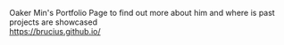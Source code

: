 Oaker Min's Portfolio Page to find out more about him and where is past projects are showcased
<br>
https://brucius.github.io/
